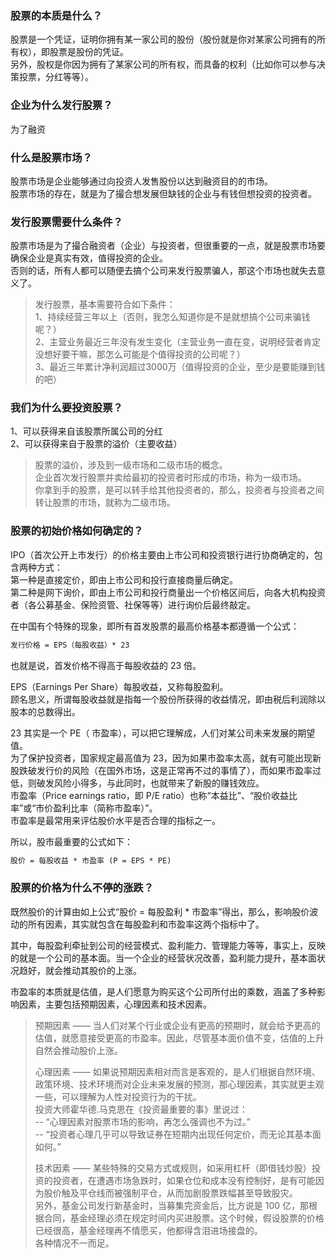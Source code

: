 
### 股票的本质是什么？
股票是一个凭证，证明你拥有某一家公司的股份（股份就是你对某家公司拥有的所有权），即股票是股份的凭证。  
另外，股权是你因为拥有了某家公司的所有权，而具备的权利（比如你可以参与决策投票，分红等等）。  

### 企业为什么发行股票？
为了融资  

### 什么是股票市场？
股票市场是企业能够通过向投资人发售股份以达到融资目的的市场。  
股票市场的存在，就是为了撮合想发展但缺钱的企业与有钱但想投资的投资者。  

### 发行股票需要什么条件？
股票市场是为了撮合融资者（企业）与投资者，但很重要的一点，就是股票市场要确保企业是真实有效，值得投资的企业。  
否则的话，所有人都可以随便去搞个公司来发行股票骗人，那这个市场也就失去意义了。  

> 发行股票，基本需要符合如下条件：  
> 1、持续经营三年以上（否则，我怎么知道你是不是就想搞个公司来骗钱呢？）  
> 2、主营业务最近三年没有发生变化（主营业务一直在变，说明经营者肯定没想好要干嘛，那怎么可能是个值得投资的公司呢？）  
> 3、最近三年累计净利润超过3000万（值得投资的企业，至少是要能赚到钱的吧）  

### 我们为什么要投资股票？
1、可以获得来自该股票所属公司的分红  
2、可以获得来自于股票的溢价（主要收益）  

> 股票的溢价，涉及到一级市场和二级市场的概念。  
> 企业首次发行股票并卖给最初的投资者时形成的市场，称为一级市场。  
> 你拿到手的股票，是可以转手给其他投资者的，那么，投资者与投资者之间转让股票的市场，就称为二级市场。  

### 股票的初始价格如何确定的？
IPO（首次公开上市发行）的价格主要由上市公司和投资银行进行协商确定的，包含两种方式：  
第一种是直接定价，即由上市公司和投行直接商量后确定。  
第二种是网下询价，即由上市公司和投行商量出一个价格区间后，向各大机构投资者（各公募基金、保险资管、社保等等）进行询价后最终敲定。  

在中国有个特殊的现象，即所有首发股票的最高价格基本都遵循一个公式：  
```html
发行价格 = EPS（每股收益）* 23
```
也就是说，首发价格不得高于每股收益的 23 倍。

EPS（Earnings Per Share）每股收益，又称每股盈利。  
顾名思义，所谓每股收益就是指每一个股份所获得的收益情况，即由税后利润除以股本的总数得出。  

23 其实是一个 PE（ 市盈率），可以把它理解成，人们对某公司未来发展的期望值。  
为了保护投资者，国家规定最高值为 23，因为如果市盈率太高，就有可能出现新股跌破发行价的风险（在国外市场，这是正常再不过的事情了），而如果市盈率过低，则破发风险小得多，与此同时，也就带来了新股的赚钱效应。  
市盈率（Price earnings ratio，即 P/E ratio）也称“本益比”、“股价收益比率”或“市价盈利比率（简称市盈率）”。  
市盈率是最常用来评估股价水平是否合理的指标之一。

所以，股市最重要的公式如下：
```html
股价 = 每股收益 * 市盈率 (P = EPS * PE)
```

### 股票的价格为什么不停的涨跌？
既然股价的计算由如上公式“股价 = 每股盈利 * 市盈率”得出，那么，影响股价波动的所有因素，其实就包含在每股盈利和市盈率这两个指标中了。  

其中，每股盈利牵扯到公司的经营模式、盈利能力、管理能力等等，事实上，反映的就是一个公司的基本面。当一个企业的经营状况改善，盈利能力提升，基本面状况趋好，就会推动其股价的上涨。  

市盈率的本质就是估值，是人们愿意为购买这个公司所付出的乘数，涵盖了多种影响因素，主要包括预期因素，心理因素和技术因素。  
> 预期因素 —— 当人们对某个行业或企业有更高的预期时，就会给予更高的估值，就愿意接受更高的市盈率。因此，尽管基本面价值不变，估值的上升自然会推动股价上涨。  
>
> 心理因素 —— 如果说预期因素相对而言是客观的，是人们根据自然环境、政策环境、技术环境而对企业未来发展的预测，那心理因素，其实就更主观一些，可以理解为人性对投资行为的干扰。  
> 投资大师霍华德.马克思在《投资最重要的事》里说过：  
> -- “心理因素对股票市场的影响，再怎么强调也不为过。”  
> -- “投资者心理几乎可以导致证券在短期内出现任何定价，而无论其基本面如何。”  
>
> 技术因素 —— 某些特殊的交易方式或规则，如采用杠杆（即借钱炒股）投资的投资者，在遭遇市场急跌时，如果仓位和成本没有控制好，是有可能因为股价触及平仓线而被强制平仓，从而加剧股票跌幅甚至导致股灾。  
> 另外，基金公司发行新基金时，当募集完资金后，比方说是 100 亿，那根据合同，基金经理必须在规定时间内买进股票。这个时候，假设股票的价格已经很高，基金经理再不情愿买，他都得含泪进场接盘的。  
> 各种情况不一而足。
